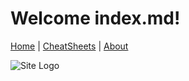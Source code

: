 # Welcome index.md!
[Home](index.md) | [CheatSheets](cheatsheets.md) | [About](about.md)

![Site Logo](/docs/assets/bookemoji.jpg)
